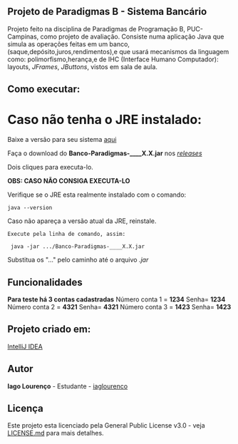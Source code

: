## Projeto de Paradigmas B - Sistema Bancário

Projeto feito na disciplina de Paradigmas de Programação B, PUC-Campinas, como projeto de avaliação.
Consiste numa aplicação Java que simula as operações feitas em um banco,(saque,depósito,juros,rendimentos),e que usará mecanismos da linguagem como: polimorfismo,herança,e de IHC (Interface Humano Computador): layouts, _JFrames_, _JButtons_, vistos em sala de aula.



## Como executar:

# Caso não tenha o JRE instalado:
     
Baixe a versão para seu sistema [aqui](https://www.oracle.com/technetwork/pt/java/javase/downloads/jre8-downloads-2133155.html)
     
Faça o download do **Banco-Paradigmas-____X.X.jar** nos [_releases_](https://github.com/iaglourenco/Banco-Paradigmas/releases) 

Dois cliques para executa-lo.

**OBS: CASO NÃO CONSIGA EXECUTA-LO**

Verifique se o JRE esta realmente instalado com o comando:
    
    java --version
    
Caso não apareça a versão atual da JRE, reinstale.
    
    Execute pela linha de comando, assim:
    
     java -jar .../Banco-Paradigmas-____X.X.jar 

Substitua os "..." pelo caminho até o arquivo _.jar_

## Funcionalidades

**Para teste há 3 contas cadastradas**
Número conta 1 = **1234**  Senha= **1234**
Número conta 2 = **4321**  Senha= **4321**
Número conta 3 = **1423**  Senha= **1423**

## Projeto criado em:

[IntelliJ IDEA](https://www.jetbrains.com/idea/)

## Autor

**Iago Lourenço** - Estudante - [iaglourenco](https://github.com/iaglourenco)

## Licença

Este projeto esta licenciado pela General Public License v3.0 - veja [LICENSE.md](LICENSE.md) para mais detalhes.

